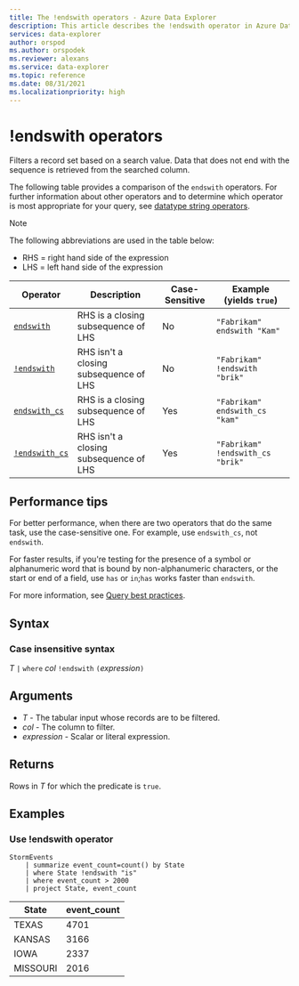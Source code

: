 ```yaml
---
title: The !endswith operators - Azure Data Explorer
description: This article describes the !endswith operator in Azure Data Explorer.
services: data-explorer
author: orspod
ms.author: orspodek
ms.reviewer: alexans
ms.service: data-explorer
ms.topic: reference
ms.date: 08/31/2021
ms.localizationpriority: high
---
```

# !endswith operators

Filters a record set based on a search value. Data that does not end with the sequence is retrieved from the searched column.

The following table provides a comparison of the `endswith` operators. For further information about other operators and to determine which operator is most appropriate for your query, see [datatype string operators](datatypes-string-operators.md).

> [!NOTE]
> The following abbreviations are used in the table below:
>
> * RHS = right hand side of the expression
> * LHS = left hand side of the expression

|Operator   |Description   |Case-Sensitive  |Example (yields `true`)  |
|-----------|--------------|----------------|-------------------------|
|[`endswith`](endswithoperator.md) |RHS is a closing subsequence of LHS |No |`"Fabrikam" endswith "Kam"`|
|[`!endswith`](endswithoperator.md) |RHS isn't a closing subsequence of LHS |No |`"Fabrikam" !endswith "brik"`|
|[`endswith_cs`](endswithoperator.md) |RHS is a closing subsequence of LHS |Yes |`"Fabrikam" endswith_cs "kam"`|
|[`!endswith_cs`](endswithoperator.md) |RHS isn't a closing subsequence of LHS |Yes |`"Fabrikam" !endswith_cs "brik"`|

## Performance tips

For better performance, when there are two operators that do the same task, use the case-sensitive one.
For example, use `endswith_cs`, not `endswith`.

For faster results, if you're testing for the presence of a symbol or alphanumeric word that is bound by non-alphanumeric characters, or the start or end of a field, use `has` or `in`;`has` works faster than `endswith`. 

For more information, see [Query best practices](best-practices.md).

## Syntax

### Case insensitive syntax

*T* `|` `where` *col* `!endswith` `(`*expression*`)`   

## Arguments

* *T* - The tabular input whose records are to be filtered.
* *col* - The column to filter.
* *expression* - Scalar or literal expression.

## Returns

Rows in *T* for which the predicate is `true`.

## Examples  

### Use !endswith operator
 
<!-- csl: https://help.kusto.windows.net/Samples -->
```kusto
StormEvents
    | summarize event_count=count() by State
    | where State !endswith "is"
    | where event_count > 2000
    | project State, event_count
```

|State|event_count|
|-----|-----------|
|TEXAS|4701|
|KANSAS|3166|
|IOWA|2337|
|MISSOURI|2016|
